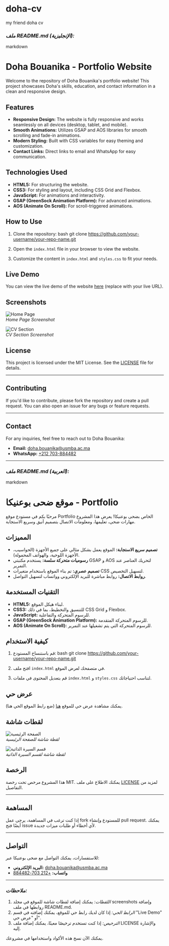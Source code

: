 # doha-cv
my friend doha cv
### *ملف README.md (الإنجليزية):*

markdown
# Doha Bouanika - Portfolio Website

Welcome to the repository of Doha Bouanika's portfolio website! This project showcases Doha's skills, education, and contact information in a clean and responsive design.

## Features

- **Responsive Design:** The website is fully responsive and works seamlessly on all devices (desktop, tablet, and mobile).
- **Smooth Animations:** Utilizes GSAP and AOS libraries for smooth scrolling and fade-in animations.
- **Modern Styling:** Built with CSS variables for easy theming and customization.
- **Contact Links:** Direct links to email and WhatsApp for easy communication.

## Technologies Used

- **HTML5:** For structuring the website.
- **CSS3:** For styling and layout, including CSS Grid and Flexbox.
- **JavaScript:** For animations and interactivity.
- **GSAP (GreenSock Animation Platform):** For advanced animations.
- **AOS (Animate On Scroll):** For scroll-triggered animations.

## How to Use

1. Clone the repository:
   bash
   git clone https://github.com/your-username/your-repo-name.git
   
2. Open the `index.html` file in your browser to view the website.
3. Customize the content in `index.html` and `styles.css` to fit your needs.

## Live Demo

You can view the live demo of the website [here](#) (replace with your live URL).

## Screenshots

![Home Page](screenshots/home.png)  
*Home Page Screenshot*

![CV Section](screenshots/cv.png)  
*CV Section Screenshot*

## License

This project is licensed under the MIT License. See the [LICENSE](LICENSE) file for details.

---

## Contributing

If you'd like to contribute, please fork the repository and create a pull request. You can also open an issue for any bugs or feature requests.

---

## Contact

For any inquiries, feel free to reach out to Doha Bouanika:  
- **Email:** [doha.bouanika@usmba.ac.ma](mailto:doha.bouanika@usmba.ac.ma)  
- **WhatsApp:** [+212 703-884482](https://wa.me/212703884482)


---

### *ملف README.md (العربية):*

markdown
# موقع ضحى بوعنيكا - Portfolio

مرحبًا بكم في مستودع موقع Portfolio الخاص بضحى بوعنيكا! يعرض هذا المشروع مهارات ضحى، تعليمها، ومعلومات الاتصال بتصميم أنيق وسريع الاستجابة.

## المميزات

- **تصميم سريع الاستجابة:** الموقع يعمل بشكل مثالي على جميع الأجهزة (الحواسيب، الأجهزة اللوحية، والهواتف المحمولة).
- **رسوميات متحركة سلسة:** يستخدم مكتبتي GSAP و AOS لتحريك العناصر عند التمرير.
- **تصميم عصري:** تم بناء الموقع باستخدام متغيرات CSS لتسهيل التخصيص.
- **روابط الاتصال:** روابط مباشرة للبريد الإلكتروني وواتساب لتسهيل التواصل.

## التقنيات المستخدمة

- **HTML5:** لبناء هيكل الموقع.
- **CSS3:** للتنسيق والتخطيط، بما في ذلك CSS Grid و Flexbox.
- **JavaScript:** للرسوم المتحركة والتفاعلية.
- **GSAP (GreenSock Animation Platform):** للرسوم المتحركة المتقدمة.
- **AOS (Animate On Scroll):** للرسوم المتحركة التي يتم تشغيلها عند التمرير.

## كيفية الاستخدام

1. قم باستنساخ المستودع:
   bash
   git clone https://github.com/your-username/your-repo-name.git
   
2. افتح ملف `index.html` في متصفحك لعرض الموقع.
3. قم بتعديل المحتوى في ملفات `index.html` و `styles.css` لتناسب احتياجاتك.

## عرض حي

يمكنك مشاهدة عرض حي للموقع [هنا](#) (ضع رابط الموقع الحي هنا).

## لقطات شاشة

![الصفحة الرئيسية](screenshots/home.png)  
*لقطة شاشة للصفحة الرئيسية*

![قسم السيرة الذاتية](screenshots/cv.png)  
*لقطة شاشة لقسم السيرة الذاتية*

## الرخصة

هذا المشروع مرخص تحت رخصة MIT. يمكنك الاطلاع على ملف [LICENSE](LICENSE) لمزيد من التفاصيل.

---

## المساهمة

إذا كنت ترغب في المساهمة، يرجى عمل fork للمستودع وإنشاء pull request. يمكنك أيضًا فتح issue لأي أخطاء أو طلبات ميزات جديدة.

---

## التواصل

للاستفسارات، يمكنك التواصل مع ضحى بوعنيكا عبر:  
- **البريد الإلكتروني:** [doha.bouanika@usmba.ac.ma](mailto:doha.bouanika@usmba.ac.ma)  
- **واتساب:** [+212 703-884482](https://wa.me/212703884482)


---

### *ملاحظات:*

1. *اللقطات:* يمكنك إضافة لقطات شاشة للموقع في مجلد screenshots وإضافة روابطها في ملف README.md.
2. *الرابط الحي:* إذا كان لديك رابط حي للموقع، يمكنك إضافته في قسم "Live Demo" أو "عرض حي".
3. *الترخيص:* إذا كنت تستخدم ترخيصًا معينًا، يمكنك إضافة ملف LICENSE والإشارة إليه.

يمكنك الآن نسخ هذه الأكواد واستخدامها في مشروعك.
